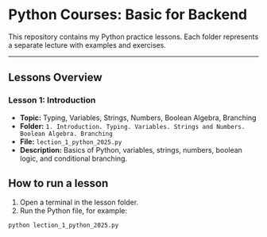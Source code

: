 # Python Courses: Basic for Backend

This repository contains my Python practice lessons. Each folder represents a separate lecture with examples and exercises.

---

## Lessons Overview

### Lesson 1: Introduction
- **Topic:** Typing, Variables, Strings, Numbers, Boolean Algebra, Branching
- **Folder:** `1. Introduction. Typing. Variables. Strings and Numbers. Boolean Algebra. Branching`
- **File:** `lection_1_python_2025.py`
- **Description:** Basics of Python, variables, strings, numbers, boolean logic, and conditional branching.

## How to run a lesson

1. Open a terminal in the lesson folder.  
2. Run the Python file, for example:

```bash
python lection_1_python_2025.py

